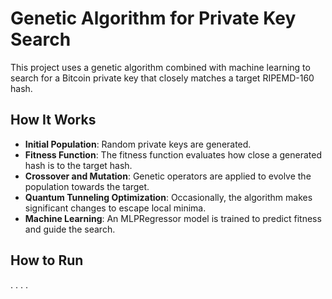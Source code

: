 # Genetic Algorithm for Private Key Search

This project uses a genetic algorithm combined with machine learning to search for a Bitcoin private key that closely matches a target RIPEMD-160 hash.

## How It Works

- **Initial Population**: Random private keys are generated.
- **Fitness Function**: The fitness function evaluates how close a generated hash is to the target hash.
- **Crossover and Mutation**: Genetic operators are applied to evolve the population towards the target.
- **Quantum Tunneling Optimization**: Occasionally, the algorithm makes significant changes to escape local minima.
- **Machine Learning**: An MLPRegressor model is trained to predict fitness and guide the search.

## How to Run

.
.
.
.
